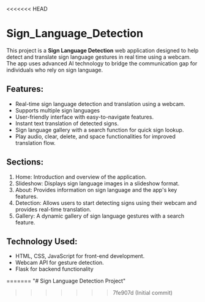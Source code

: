 <<<<<<< HEAD
# Sign_Language_Detection

This project is a **Sign Language Detection** web application designed to help detect and translate sign language gestures in real time using a webcam. The app uses advanced AI technology to bridge the communication gap for individuals who rely on sign language.

## Features:
- Real-time sign language detection and translation using a webcam.
- Supports multiple sign languages 
- User-friendly interface with easy-to-navigate features.
- Instant text translation of detected signs.
- Sign language gallery with a search function for quick sign lookup.
- Play audio, clear, delete, and space functionalities for improved translation flow.

## Sections:
1. Home: Introduction and overview of the application.
2. Slideshow: Displays sign language images in a slideshow format.
3. About: Provides information on sign language and the app's key features.
4. Detection: Allows users to start detecting signs using their webcam and provides real-time translation.
5. Gallery: A dynamic gallery of sign language gestures with a search feature.

## Technology Used:
- HTML, CSS, JavaScript for front-end development.
- Webcam API for gesture detection.
- Flask for backend functionality 

=======
"# Sign Language Detection Project" 
>>>>>>> 7fe907d (Initial commit)
